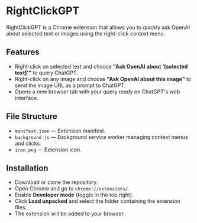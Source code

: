 
# RightClickGPT

RightClickGPT is a Chrome extension that allows you to quickly ask OpenAI about selected text or images using the right-click context menu.


## Features

- Right-click on selected text and choose **"Ask OpenAI about '[selected text]'"** to query ChatGPT.
- Right-click on any image and choose **"Ask OpenAI about this image"** to send the image URL as a prompt to ChatGPT.
- Opens a new browser tab with your query ready on ChatGPT's web interface.

## File Structure

- `manifest.json` — Extension manifest.
- `background.js` — Background service worker managing context menus and clicks.
- `icon.png` — Extension icon.


## Installation

- Download or clone the repository.
- Open Chrome and go to `chrome://extensions/`.
- Enable **Developer mode** (toggle in the top right).
- Click **Load unpacked** and select the folder containing the extension files.
- The extension will be added to your browser.
